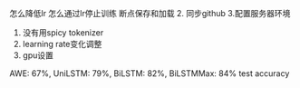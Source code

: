 <!-- #ToDO-list
ATCS(4/16)
x Read paper(2h)
x Dataset download&check(30 min)

x Pytorch framework (1h)
x Data preprocessing (3h)

# 阅读作业指导以及文献，标记并写下实现细节信息
阅读实现细节：word embedding多少dim

Framework implementation(3h x 4)

Environment building
Training&Debugging (4h)
demo&report (4h)
GitHub clean

<!-- 今日计划 -->
怎么降低lr
怎么通过lr停止训练
断点保存和加载
2. 同步github
3.配置服务器环境

<!-- 问题 -->
1. 没有用spicy tokenizer
2. learning rate变化调整
3. gpu设置

<!-- 同学结果 -->
AWE: 67%, UniLSTM: 79%, BiLSTM: 82%, BiLSTMMax: 84% test accuracy


